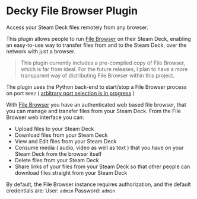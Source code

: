 # Decky File Browser Plugin

Access your Steam Deck files remotely from any browser.

This plugin allows people to run [File Browser](https://github.com/filebrowser/filebrowser) on their Steam Deck, enabling an easy-to-use way to transfer files from and to the Steam Deck, over the network with just a browser.

> This plugin currently includes a pre-compiled copy of File Browser, which is far from ideal. For the future releases, I plan to have a more transparent way of distributing File Browser within this project.

The plugin uses the Python back-end to start/stop a File Browser process on port `8082` ( [arbitrary port selection is in progress](https://github.com/heydemoura/decky-filebrowser-plugin/issues/1) )

With [File Browser](https://github.com/filebrowser/filebrowser) you have an authenticated web based file browser, that you can manage and transfer files from your Steam Deck. From the File Browser web interface you can:
- Upload files to your Steam Deck
- Download files from your Steam Deck
- View and Edit files from your Steam Deck
- Consume media ( audio, video as well as text ) that you have on your Steam Deck from the browser itself
- Delete files from your Steam Deck
- Share links of your files from your Steam Deck so that other people can download files straight from your Steam Deck

By default, the File Browser instance requires authorization, and the default credentials are:
User: `admin` 
Password: `admin`

